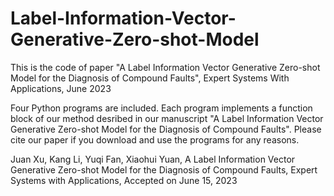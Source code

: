 # Label-Information-Vector-Generative-Zero-shot-Model
This is the code of paper "A Label Information Vector Generative Zero-shot Model for the Diagnosis of Compound Faults", Expert Systems With Applications, June 2023

Four Python programs are included. Each program implements a function block of our method desribed in our manuscript "A Label Information Vector Generative Zero-shot Model for the Diagnosis of Compound Faults". Please cite our paper if you download and use the programs for any reasons. 

Juan Xu, Kang Li, Yuqi Fan, Xiaohui Yuan, A Label Information Vector Generative Zero-shot Model for the Diagnosis of Compound Faults, Expert Systems with Applications, Accepted on June 15, 2023 
